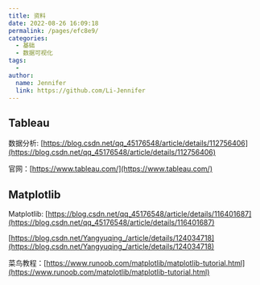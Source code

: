 ```yaml
---
title: 资料
date: 2022-08-26 16:09:18
permalink: /pages/efc8e9/
categories:
  - 基础
  - 数据可视化
tags:
  - 
author: 
  name: Jennifer
  link: https://github.com/Li-Jennifer
---
```


## Tableau
数据分析: [https://blog.csdn.net/qq_45176548/article/details/112756406](https://blog.csdn.net/qq_45176548/article/details/112756406)

官网：[https://www.tableau.com/](https://www.tableau.com/)

## Matplotlib
Matplotlib: [https://blog.csdn.net/qq_45176548/article/details/116401687](https://blog.csdn.net/qq_45176548/article/details/116401687)

[https://blog.csdn.net/Yangyuqing_/article/details/124034718](https://blog.csdn.net/Yangyuqing_/article/details/124034718)

菜鸟教程：[https://www.runoob.com/matplotlib/matplotlib-tutorial.html](https://www.runoob.com/matplotlib/matplotlib-tutorial.html)